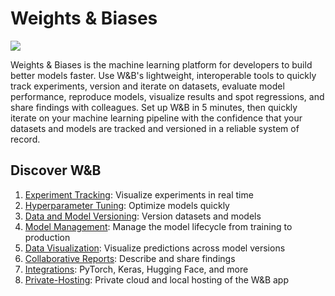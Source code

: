 # Weights & Biases

![](/images/general/diagram_2021.png)

Weights & Biases is the machine learning platform for developers to build better models faster. Use W&B's lightweight, interoperable tools to quickly track experiments, version and iterate on datasets, evaluate model performance, reproduce models, visualize results and spot regressions, and share findings with colleagues.
Set up W&B in 5 minutes, then quickly iterate on your machine learning pipeline with the confidence that your datasets and models are tracked and versioned in a reliable system of record.

## Discover W&B
1. [Experiment Tracking](./track/intro.md): Visualize experiments in real time
2. [Hyperparameter Tuning](./sweeps/intro.md): Optimize models quickly
3. [Data and Model Versioning](./data-and-model-versioning/intro.md): Version datasets and models
4. [Model Management](./models/intro.md): Manage the model lifecycle from training to production
5. [Data Visualization](./data-vis/intro.md): Visualize predictions across model versions
6. [Collaborative Reports](./reports/intro.md): Describe and share findings
7. [Integrations](./integrations/intro.md): PyTorch, Keras, Hugging Face, and more
8. [Private-Hosting](./hosting/intro.md): Private cloud and local hosting of the W&B app


